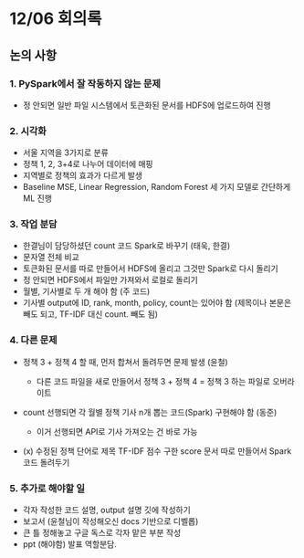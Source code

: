 # 12/06 회의록

## 논의 사항

### 1. PySpark에서 잘 작동하지 않는 문제

- 정 안되면 일반 파일 시스템에서 토큰화된 문서를 HDFS에 업로드하여 진행

### 2. 시각화

- 서울 지역을 3가지로 분류
- 정책 1, 2, 3+4로 나누어 데이터에 매핑
- 지역별로 정책의 효과가 다르게 발생
- Baseline MSE, Linear Regression, Random Forest 세 가지 모델로 간단하게 ML 진행

### 3. 작업 분담

- 한결님이 담당하셨던 count 코드 Spark로 바꾸기 (태욱, 한결)
- 문자열 전체 비교
- 토큰화된 문서를 따로 만들어서 HDFS에 올리고 그것만 Spark로 다시 돌리기
- 정 안되면 HDFS에서 파일만 가져와서 로컬로 돌리기
- 월별, 기사별로 두 개 해야 함 (주 코드)
- 기사별 output에 ID, rank, month, policy, count는 있어야 함 (제목이나 본문은 빼도 되고, TF-IDF 대신 count. 빼도 됨)

### 4. 다른 문제

- 정책 3 + 정책 4 할 때, 먼저 합쳐서 돌려두면 문제 발생 (윤철)
  - 다른 코드 파일을 새로 만들어서 정책 3 + 정책 4 = 정책 3 하는 파일로 오버라이트

- count 선행되면 각 월별 정책 기사 n개 뽑는 코드(Spark) 구현해야 함 (동준)
  - 이거 선행되면 API로 기사 가져오는 건 바로 가능

- (x) 수정된 정책 단어로 제목 TF-IDF 점수 구한 score 문서 따로 만들어서 Spark 코드 돌려두기

### 5. 추가로 해야할 일

- 각자 작성한 코드 설명, output 설명 깃에 작성하기
- 보고서 (윤철님이 작성해오신 docs 기반으로 디벨롭)
- 큰 틀 정해놓고 구글 독스로 각자 맡은 부분 작성 
- ppt (해야함) 발표 역할분담.